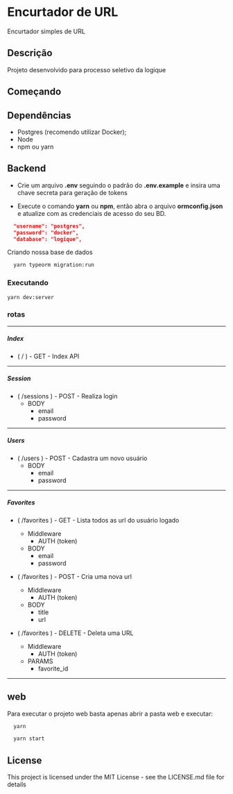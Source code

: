 # Encurtador de URL

Encurtador simples de URL

## Descrição

Projeto desenvolvido para processo seletivo da logique

## Começando

## Dependências

- Postgres (recomendo utilizar Docker);
- Node
- npm ou yarn

## Backend

- Crie um arquivo **.env** seguindo o padrão do **.env.example** e insira uma chave secreta para geração de tokens

- Execute o comando **yarn** ou **npm**, então abra o arquivo **ormconfig.json** e atualize com as credenciais de acesso do seu BD.

```json
  "username": "postgres",
  "password": "docker",
  "database": "logique",
```

Criando nossa base de dados

```bash
  yarn typeorm migration:run
```

### Executando

```
yarn dev:server
```

### rotas

---

##### Index

- ( / ) - GET - Index API

---

##### Session

- ( /sessions ) - POST - Realiza login
  - BODY
    - email
    - password

---

##### Users

- ( /users ) - POST - Cadastra um novo usuário
  - BODY
    - email
    - password

---

##### Favorites

- ( /favorites ) - GET - Lista todos as url do usuário logado

  - Middleware
    - AUTH (token)
  - BODY
    - email
    - password

- ( /favorites ) - POST - Cria uma nova url

  - Middleware
    - AUTH (token)
  - BODY
    - title
    - url

- ( /favorites ) - DELETE - Deleta uma URL
  - Middleware
    - AUTH (token)
  - PARAMS
    - favorite_id

---

## web

Para executar o projeto web basta apenas abrir a pasta web e executar:

```bash
  yarn
```

```bash
  yarn start
```

## License

This project is licensed under the MIT License - see the LICENSE.md file for details
